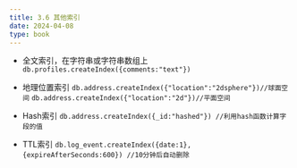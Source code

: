 ```yaml
---
title: 3.6 其他索引
date: 2024-04-08
type: book
---
```


- 全文索引，在字符串或字符串数组上
`db.profiles.createIndex({comments:"text"})`

- 地理位置索引
`db.address.createIndex({"location":"2dsphere"})//球面空间`	
`db.address.createIndex({"location":"2d"})//平面空间`

- Hash索引
`db.address.createIndex({_id:"hashed"}) //利用hash函数计算字段的值`

- TTL索引
`db.log_event.createIndex({date:1},{expireAfterSeconds:600}) //10分钟后自动删除`


